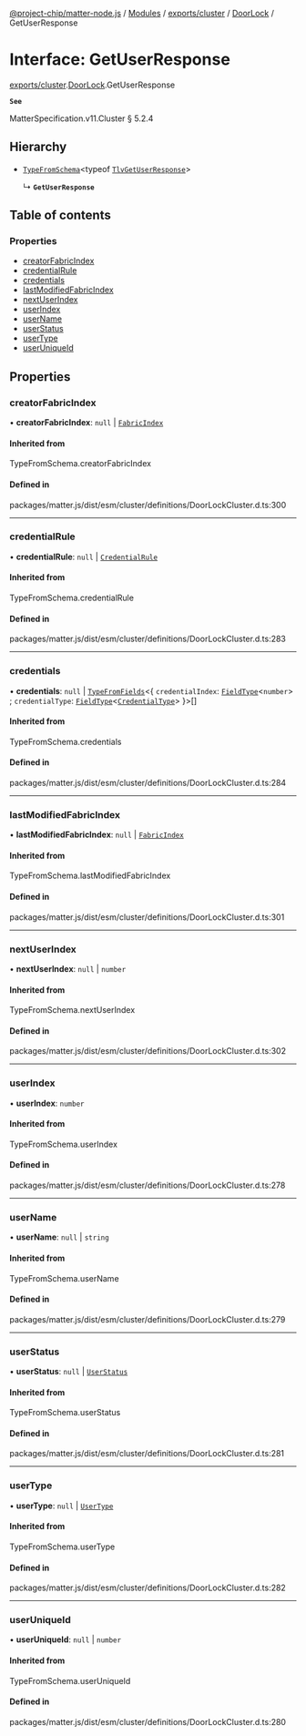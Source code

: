 [@project-chip/matter-node.js](../README.md) / [Modules](../modules.md) / [exports/cluster](../modules/exports_cluster.md) / [DoorLock](../modules/exports_cluster.DoorLock.md) / GetUserResponse

# Interface: GetUserResponse

[exports/cluster](../modules/exports_cluster.md).[DoorLock](../modules/exports_cluster.DoorLock.md).GetUserResponse

**`See`**

MatterSpecification.v11.Cluster § 5.2.4

## Hierarchy

- [`TypeFromSchema`](../modules/exports_tlv.md#typefromschema)\<typeof [`TlvGetUserResponse`](../modules/exports_cluster.DoorLock.md#tlvgetuserresponse)\>

  ↳ **`GetUserResponse`**

## Table of contents

### Properties

- [creatorFabricIndex](exports_cluster.DoorLock.GetUserResponse.md#creatorfabricindex)
- [credentialRule](exports_cluster.DoorLock.GetUserResponse.md#credentialrule)
- [credentials](exports_cluster.DoorLock.GetUserResponse.md#credentials)
- [lastModifiedFabricIndex](exports_cluster.DoorLock.GetUserResponse.md#lastmodifiedfabricindex)
- [nextUserIndex](exports_cluster.DoorLock.GetUserResponse.md#nextuserindex)
- [userIndex](exports_cluster.DoorLock.GetUserResponse.md#userindex)
- [userName](exports_cluster.DoorLock.GetUserResponse.md#username)
- [userStatus](exports_cluster.DoorLock.GetUserResponse.md#userstatus)
- [userType](exports_cluster.DoorLock.GetUserResponse.md#usertype)
- [userUniqueId](exports_cluster.DoorLock.GetUserResponse.md#useruniqueid)

## Properties

### creatorFabricIndex

• **creatorFabricIndex**: ``null`` \| [`FabricIndex`](../modules/exports_datatype.md#fabricindex)

#### Inherited from

TypeFromSchema.creatorFabricIndex

#### Defined in

packages/matter.js/dist/esm/cluster/definitions/DoorLockCluster.d.ts:300

___

### credentialRule

• **credentialRule**: ``null`` \| [`CredentialRule`](../enums/exports_cluster.DoorLock.CredentialRule.md)

#### Inherited from

TypeFromSchema.credentialRule

#### Defined in

packages/matter.js/dist/esm/cluster/definitions/DoorLockCluster.d.ts:283

___

### credentials

• **credentials**: ``null`` \| [`TypeFromFields`](../modules/exports_tlv.md#typefromfields)\<\{ `credentialIndex`: [`FieldType`](exports_tlv.FieldType.md)\<`number`\> ; `credentialType`: [`FieldType`](exports_tlv.FieldType.md)\<[`CredentialType`](../enums/exports_cluster.DoorLock.CredentialType.md)\>  }\>[]

#### Inherited from

TypeFromSchema.credentials

#### Defined in

packages/matter.js/dist/esm/cluster/definitions/DoorLockCluster.d.ts:284

___

### lastModifiedFabricIndex

• **lastModifiedFabricIndex**: ``null`` \| [`FabricIndex`](../modules/exports_datatype.md#fabricindex)

#### Inherited from

TypeFromSchema.lastModifiedFabricIndex

#### Defined in

packages/matter.js/dist/esm/cluster/definitions/DoorLockCluster.d.ts:301

___

### nextUserIndex

• **nextUserIndex**: ``null`` \| `number`

#### Inherited from

TypeFromSchema.nextUserIndex

#### Defined in

packages/matter.js/dist/esm/cluster/definitions/DoorLockCluster.d.ts:302

___

### userIndex

• **userIndex**: `number`

#### Inherited from

TypeFromSchema.userIndex

#### Defined in

packages/matter.js/dist/esm/cluster/definitions/DoorLockCluster.d.ts:278

___

### userName

• **userName**: ``null`` \| `string`

#### Inherited from

TypeFromSchema.userName

#### Defined in

packages/matter.js/dist/esm/cluster/definitions/DoorLockCluster.d.ts:279

___

### userStatus

• **userStatus**: ``null`` \| [`UserStatus`](../enums/exports_cluster.DoorLock.UserStatus.md)

#### Inherited from

TypeFromSchema.userStatus

#### Defined in

packages/matter.js/dist/esm/cluster/definitions/DoorLockCluster.d.ts:281

___

### userType

• **userType**: ``null`` \| [`UserType`](../enums/exports_cluster.DoorLock.UserType.md)

#### Inherited from

TypeFromSchema.userType

#### Defined in

packages/matter.js/dist/esm/cluster/definitions/DoorLockCluster.d.ts:282

___

### userUniqueId

• **userUniqueId**: ``null`` \| `number`

#### Inherited from

TypeFromSchema.userUniqueId

#### Defined in

packages/matter.js/dist/esm/cluster/definitions/DoorLockCluster.d.ts:280
